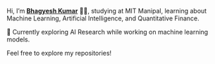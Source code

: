 Hi, I’m **[Bhagyesh Kumar](https://linkedin.com/in/invibhagyesh)**  👨‍💻, studying at MIT Manipal, learning about Machine Learning, Artificial Intelligence, and Quantitative Finance.

🔭 Currently exploring AI Research while working on machine learning models.

Feel free to explore my repositories!

